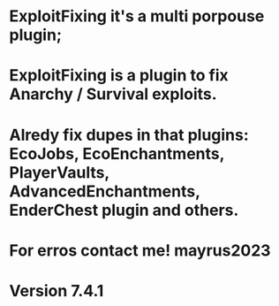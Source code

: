 # ExploitFixing it's a multi porpouse plugin;

# ExploitFixing is a plugin to fix Anarchy / Survival exploits.

# Alredy fix dupes in that plugins: EcoJobs, EcoEnchantments, PlayerVaults, AdvancedEnchantments, EnderChest plugin and others.

# For erros contact me! mayrus2023
# Version 7.4.1
